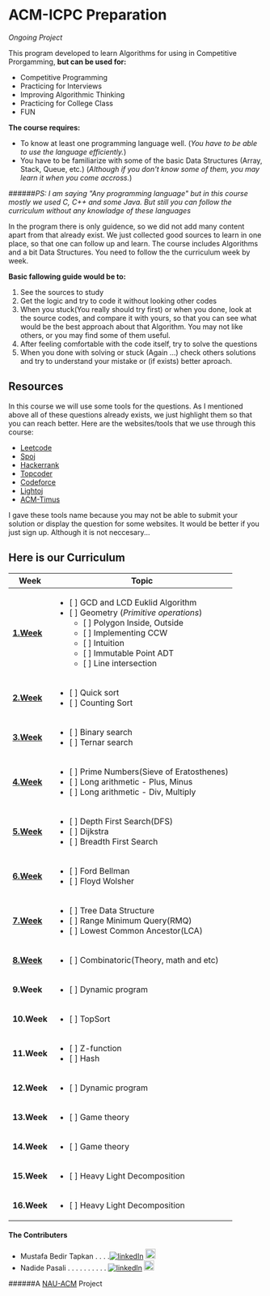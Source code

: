 # ACM-ICPC Preparation 
_Ongoing Project_

This program developed to learn Algorithms for using in Competitive Prorgamming, **but can be used for:**
  - Competitive Programming
  - Practicing for Interviews
  - Improving Algorithmic Thinking
  - Practicing for College Class
  - FUN

**The course requires:** 
  - To know at least one programming language well. (_You have to be able to use the language efficiently._)
  - You have to be familiarize with some of the basic Data Structures (Array, Stack, Queue, etc.) (_Although if you don't know some of them, you may learn it when you come accross._)
  
######_PS: I am saying "Any programming language" but in this course mostly we used C, C++ and some Java. But still you can follow the curriculum without any knowladge of these languages_

In the program there is only guidence, so we did not add many content apart from that already exist. We just collected good sources to learn in one place, so that one can follow up and learn. The course includes Algorithms and a bit Data Structures. You need to follow the the curriculum week by week.

**Basic fallowing guide would be to:**
  1. See the sources to study
  2. Get the logic and try to code it without looking other codes
  3. When you stuck(You really should try first) or when you done, look at the source codes, and compare it with yours, so that you can see what would be the best approach about that Algorithm. You may not like others, or you may find some of them useful.
  4. After feeling comfortable with the code itself, try to solve the questions
  5. When you done with solving or stuck (Again ...) check others solutions and try to understand your mistake or (if exists) better aproach.
 
## Resources

In this course we will use some tools for the questions. As I mentioned above all of these questions already exists, we just highlight them so that you can reach better. Here are the websites/tools that we use through this course:

  - [Leetcode](leetcode.com)
  - [Spoj](spoj.com)
  - [Hackerrank](hackerrank.com)
  - [Topcoder](topcoder.com)
  - [Codeforce](codeforce.com)
  - [Lightoj](lightoj.com)
  - [ACM-Timus](http://acm.timus.ru)

I gave these tools name because you may not be able to submit your solution or display the question for some websites. It would be better if you just sign up. Although it is not neccesary...
  
## Here is our Curriculum
| Week | Topic |
| --- | --- |
|[**1.Week**](https://github.com/NAU-ACM/AlgorithmsCurriculumFollow/tree/master/Week1)|<ul><li>[ ] GCD and LCD Euklid Algorithm</li><li>[ ] Geometry (_Primitive operations_)<ul><li>[ ] Polygon Inside, Outside</li><li>[ ] Implementing CCW</li><li>[ ] Intuition</li><li>[ ] Immutable Point ADT</li><li>[ ] Line intersection</li></ul></li></ul>|
|[**2.Week**](https://github.com/NAU-ACM/AlgorithmsCurriculumFollow/tree/master/Week2)|<ul><li>[ ] Quick sort</li><li>[ ] Counting Sort</li></ul>|
|[**3.Week**](https://github.com/NAU-ACM/AlgorithmsCurriculumFollow/tree/master/Week3)|<ul><li>[ ] Binary search</li><li>[ ] Ternar search</li></ul>|
|[**4.Week**](https://github.com/NAU-ACM/AlgorithmsCurriculumFollow/tree/master/Week4)|<ul><li>[ ] Prime Numbers(Sieve of Eratosthenes)</li><li>[ ] Long arithmetic - Plus, Minus</li><li>[ ] Long arithmetic - Div, Multiply</li></ul>|
|[**5.Week**](https://github.com/NAU-ACM/AlgorithmsCurriculumFollow/tree/master/Week5)|<ul><li>[ ] Depth First Search(DFS)</li><li>[ ] Dijkstra</li><li>[ ] Breadth First Search</li></ul>
|[**6.Week**](https://github.com/NAU-ACM/AlgorithmsCurriculumFollow/tree/master/Week6)|<ul><li>[ ] Ford Bellman</li><li>[ ] Floyd Wolsher</li></ul>|
|[**7.Week**](https://github.com/NAU-ACM/AlgorithmsCurriculumFollow/tree/master/Week7)|<ul><li>[ ] Tree Data Structure</li><li>[ ] Range Minimum Query(RMQ)</li><li>[ ] Lowest Common Ancestor(LCA)</li></ul>
|[**8.Week**](https://github.com/NAU-ACM/AlgorithmsCurriculumFollow/tree/master/Week8)|<ul><li>[ ] Combinatoric(Theory, math and etc)</li></ul>|
|**9.Week**|<ul><li>[ ] Dynamic program</li></ul>|
|**10.Week**|<ul><li>[ ] TopSort</li></ul>|
|**11.Week**|<ul><li>[ ] Z-function</li><li>[ ] Hash</li></ul>|
|**12.Week**|<ul><li>[ ] Dynamic program</li></ul>|
|**13.Week**|<ul><li>[ ] Game theory</li></ul>|
|**14.Week**|<ul><li>[ ] Game theory</li></ul>|
|**15.Week**|<ul><li>[ ] Heavy Light Decomposition</li></ul>|
|**16.Week**|<ul><li>[ ] Heavy Light Decomposition</li></ul>|


#### The Contributers
- Mustafa Bedir Tapkan . . . .[![linkedIn](http://7psh.com/inc.img/linkedin.png)](https://www.linkedin.com/in/bedirtapkan) <a  href = "https://github.com/BedirT"><img src = "https://upload.wikimedia.org/wikipedia/commons/thumb/9/91/Octicons-mark-github.svg/500px-Octicons-mark-github.svg.png" height = "20" ></a>
- Nadide Pasali . . . . . . . . . . [![linkedIn](http://7psh.com/inc.img/linkedin.png)](https://www.linkedin.com/pub/nadide-pasali/b6/604/a90) <a  href = "https://github.com/nadide"><img src = "https://upload.wikimedia.org/wikipedia/commons/thumb/9/91/Octicons-mark-github.svg/500px-Octicons-mark-github.svg.png" height = "20" ></a>

<!--- Almaz Tukenov . . . . . . . . . [![linkedIn](http://7psh.com/inc.img/linkedin.png)](https://www.linkedin.com/in/almaz-tukenov-48767a108) <a  href = "https://github.com/atukenov"><img src = "https://upload.wikimedia.org/wikipedia/commons/thumb/9/91/Octicons-mark-github.svg/500px-Octicons-mark-github.svg.png" height = "20" ></a>-->


######A [NAU-ACM](https://nauacmrocks.azurewebsites.net) Project

